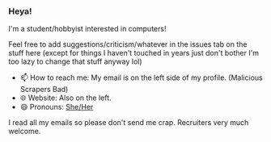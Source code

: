 ### Heya!
I'm a student/hobbyist interested in computers!

Feel free to add suggestions/criticism/whatever in the issues tab on the stuff here (except for things I haven't touched in years just don't bother I'm too lazy to change that stuff anyway lol)

- 📫 How to reach me: My email is on the left side of my profile. (Malicious Scrapers Bad)
- 🌐 Website: Also on the left.
- 😄 Pronouns: [She/Her](https://pronoun.is/she/her)

I read all my emails so please don't send me crap. Recruiters very much welcome.
